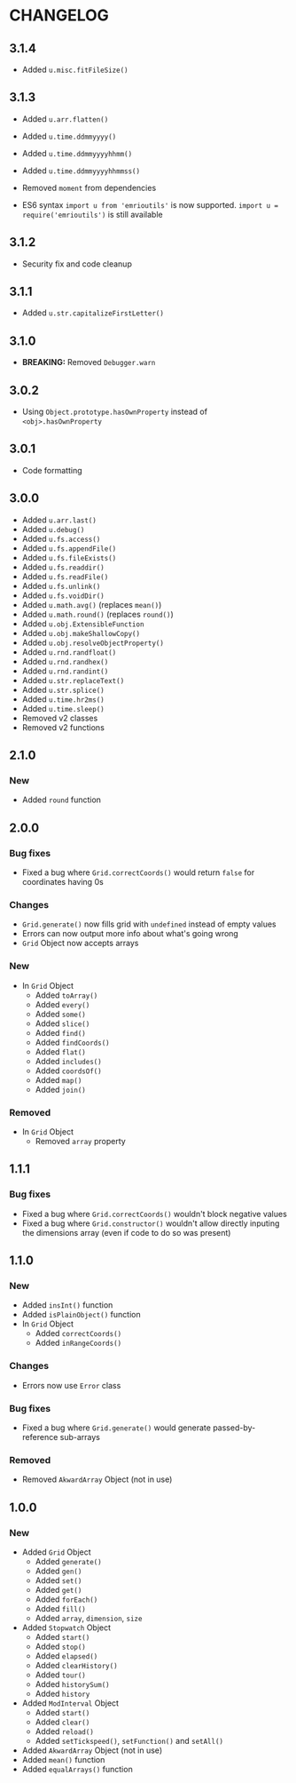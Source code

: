 # CHANGELOG

## **3.1.4**

- Added `u.misc.fitFileSize()`

## **3.1.3**

- Added `u.arr.flatten()`
- Added `u.time.ddmmyyyy()`
- Added `u.time.ddmmyyyyhhmm()`
- Added `u.time.ddmmyyyyhhmmss()`

- Removed `moment` from dependencies
- ES6 syntax `import u from 'emrioutils'` is now supported. `import u = require('emrioutils')` is still available

## **3.1.2**

- Security fix and code cleanup

## **3.1.1**

- Added `u.str.capitalizeFirstLetter()`

## **3.1.0**

- **BREAKING:** Removed `Debugger.warn`

## **3.0.2**

- Using `Object.prototype.hasOwnProperty` instead of `<obj>.hasOwnProperty`

## **3.0.1**

- Code formatting

## **3.0.0**

- Added `u.arr.last()`
- Added `u.debug()`
- Added `u.fs.access()`
- Added `u.fs.appendFile()`
- Added `u.fs.fileExists()`
- Added `u.fs.readdir()`
- Added `u.fs.readFile()`
- Added `u.fs.unlink()`
- Added `u.fs.voidDir()`
- Added `u.math.avg()` (replaces `mean()`)
- Added `u.math.round()` (replaces `round()`)
- Added `u.obj.ExtensibleFunction`
- Added `u.obj.makeShallowCopy()`
- Added `u.obj.resolveObjectProperty()`
- Added `u.rnd.randfloat()`
- Added `u.rnd.randhex()`
- Added `u.rnd.randint()`
- Added `u.str.replaceText()`
- Added `u.str.splice()`
- Added `u.time.hr2ms()`
- Added `u.time.sleep()`
- Removed v2 classes
- Removed v2 functions

## **2.1.0**

### New
+ Added `round` function

## **2.0.0**

### Bug fixes
+ Fixed a bug where `Grid.correctCoords()` would return `false` for coordinates having 0s

### Changes
+ `Grid.generate()` now fills grid with `undefined` instead of empty values
+ Errors can now output more info about what's going wrong
+ `Grid` Object now accepts arrays

### New
+ In `Grid` Object
    + Added `toArray()`
    + Added `every()`
    + Added `some()`
    + Added `slice()`
    + Added `find()`
    + Added `findCoords()`
    + Added `flat()`
    + Added `includes()`
    + Added `coordsOf()`
    + Added `map()`
    + Added `join()`

### Removed
+ In `Grid` Object
    + Removed `array` property



## **1.1.1**

### Bug fixes
+ Fixed a bug where `Grid.correctCoords()` wouldn't block negative values
+ Fixed a bug where `Grid.constructor()` wouldn't allow directly inputing the dimensions array (even if code to do so was present)



## **1.1.0**

### New
+ Added `insInt()` function
+ Added `isPlainObject()` function
+ In `Grid` Object
    + Added `correctCoords()`
    + Added `inRangeCoords()`

### Changes
+ Errors now use `Error` class

### Bug fixes
+ Fixed a bug where `Grid.generate()` would generate passed-by-reference sub-arrays

### Removed
+ Removed `AkwardArray` Object (not in use)



## **1.0.0**

### New
+ Added `Grid` Object
    + Added `generate()`
    + Added `gen()`
    + Added `set()`
    + Added `get()`
    + Added `forEach()`
    + Added `fill()`
    + Added `array`, `dimension`, `size`
+ Added `Stopwatch` Object
    + Added `start()`
    + Added `stop()`
    + Added `elapsed()`
    + Added `clearHistory()`
    + Added `tour()`
    + Added `historySum()`
    + Added `history`
+ Added `ModInterval` Object
    + Added `start()`
    + Added `clear()`
    + Added `reload()`
    + Added `setTickspeed()`, `setFunction()` and `setAll()`
+ Added `AkwardArray` Object (not in use)
+ Added `mean()` function
+ Added `equalArrays()` function

[docs-url]: https://github.com/TheEmrio/emrioutils/blob/master/docs/README.md
